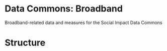 # Data Commons: Broadband
Broadband-related data and measures for the Social Impact Data Commons

# Structure

